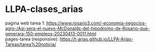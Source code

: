 # LLPA-clases_arias
pagina web tarea 1: https://www.rosario3.com/-economia-negocios-agro-/Asi-sera-el-nuevo-McDonalds-del-hipodromo-de-Rosario-que-generara-150-empleos-20230413-0011.html
<br>
pages-tarea (responsive): https://t-arias.github.io/LLPA-Arias-Tareas/tarea%20noticia/

